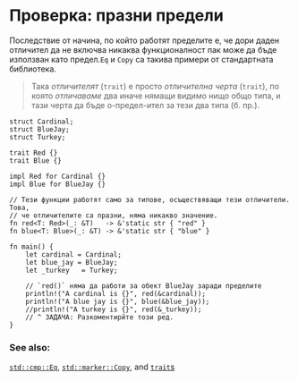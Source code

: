 # Проверка: празни предели

Последствие от начина, по който работят пределите е, че дори даден отличител да
не включва никаква функционалност пак може да бъде използван като предел.`Eq` и
`Copy` са такива примери от стандартната библиотека.

> Така *отличителят* (`trait`) е просто *отличителна черта* (`trait`), по която
  *отличаваме* два иначе нямащи видимо нищо общо типа, и тази черта да бъде
  о-предел-ител за тези два типа (б. пр.).

```rust,editable
struct Cardinal;
struct BlueJay;
struct Turkey;

trait Red {}
trait Blue {}

impl Red for Cardinal {}
impl Blue for BlueJay {}

// Тези функции работят само за типове, осъществяващи тези отличители. Това,
// че отличителите са празни, няма никакво значение. 
fn red<T: Red>(_: &T)   -> &'static str { "red" }
fn blue<T: Blue>(_: &T) -> &'static str { "blue" }

fn main() {
    let cardinal = Cardinal;
    let blue_jay = BlueJay;
    let _turkey   = Turkey;

    // `red()` няма да работи за обект BlueJay заради пределите
    println!("A cardinal is {}", red(&cardinal));
    println!("A blue jay is {}", blue(&blue_jay));
    //println!("A turkey is {}", red(&_turkey));
    // ^ ЗАДАЧА: Разкоментирйте този ред.
}
```

### See also:

[`std::cmp::Eq`][eq], [`std::marker::Copy`][copy], and [`trait`s][traits]

[eq]: https://doc.rust-lang.org/std/cmp/trait.Eq.html
[copy]: https://doc.rust-lang.org/std/marker/trait.Copy.html
[traits]: ../../trait.md
